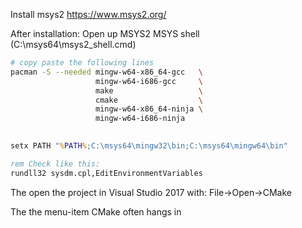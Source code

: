 
Install msys2 https://www.msys2.org/

After installation:
Open up MSYS2 MSYS shell (C:\msys64\msys2_shell.cmd)

```bash
# copy paste the following lines
pacman -S --needed mingw-w64-x86_64-gcc   \
                   mingw-w64-i686-gcc     \
                   make                   \
				   cmake                  \
                   mingw-w64-x86_64-ninja \
                   mingw-w64-i686-ninja
				   
```

```bat
setx PATH "%PATH%;C:\msys64\mingw32\bin;C:\msys64\mingw64\bin"

rem Check like this:
rundll32 sysdm.cpl,EditEnvironmentVariables
````




The open the project in Visual Studio 2017 with: File->Open->CMake

The the menu-item CMake often hangs in 